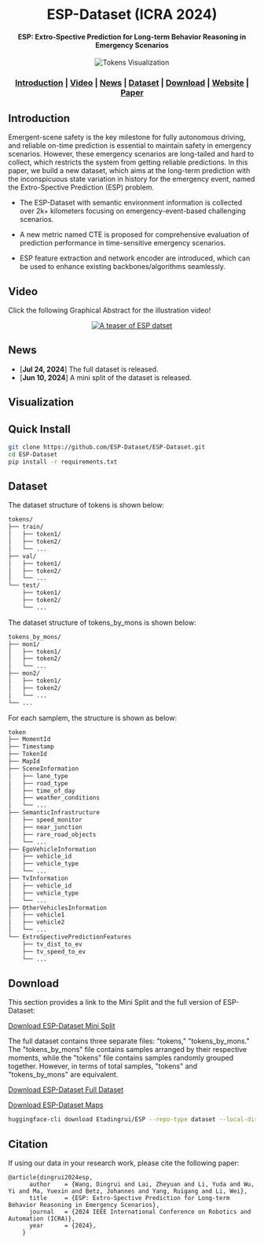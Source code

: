 <div align="center">

# ESP-Dataset (ICRA 2024)

#### ESP: Extro-Spective Prediction for Long-term Behavior Reasoning in Emergency Scenarios

![Tokens Visualization](./sources/video_grid.gif)

 ### [Introduction](#introduction) | [Video](#video) | [News](#news) | [Dataset](#dataset) | [Download](#download) | [Website](https://esp-dataset.github.io/) | [Paper](https://arxiv.org/pdf/2405.04100)
</div>

## Introduction
Emergent-scene safety is the key milestone for fully autonomous driving, and reliable on-time prediction is essential to maintain safety in emergency scenarios. However, these emergency scenarios are long-tailed and hard to collect, which restricts the system from getting reliable predictions. In this paper, we build a new dataset, which aims at the long-term prediction with the inconspicuous state variation in history for the emergency event, named the Extro-Spective Prediction (ESP) problem.

- The ESP-Dataset with semantic environment information is collected over 2k+ kilometers focusing on emergency-event-based challenging scenarios. 

- A new metric named CTE is proposed for comprehensive evaluation of prediction performance in time-sensitive emergency scenarios. 
  
- ESP feature extraction and network encoder are introduced, which can be used to enhance existing backbones/algorithms seamlessly.

## Video

Click the following Graphical Abstract for the illustration video!

<div align="center">

[![A teaser of ESP datset](sources/graphical_abstract.png)](https://youtu.be/SsYsCZs2Sys?si=iXvVQ3KHNAICLutS)
</div>

## News
- [**Jul 24, 2024**] The full dataset is released.
- [**Jun 10, 2024**] A mini split of the dataset is released.

## Visualization

## Quick Install

```bash
git clone https://github.com/ESP-Dataset/ESP-Dataset.git
cd ESP-Dataset
pip install -r requirements.txt
```

## Dataset
The dataset structure of tokens is shown below:
```bash
tokens/
├── train/
│   ├── token1/
│   ├── token2/
│   └── ...
├── val/
│   ├── token1/
│   ├── token2/
│   └── ...
└── test/
    ├── token1/
    ├── token2/
    └── ...
```

The dataset structure of tokens_by_mons is shown below:
```bash
tokens_by_mons/
├── mon1/
│   ├── token1/
│   ├── token2/
│   └── ...
├── mon2/
│   ├── token1/
│   ├── token2/
│   └── ...
└── ...
```

For each samplem, the structure is shown as below:
```bash
token
├── MomentId
├── Timestamp
├── TokenId
├── MapId
├── SceneInformation
│   ├── lane_type
│   ├── road_type
│   ├── time_of_day
│   ├── weather_conditions
│   └── ...
├── SemanticInfrastructure
│   ├── speed_monitor
│   ├── near_junction
│   ├── rare_road_objects
│   └── ...
├── EgoVehicleInformation
│   ├── vehicle_id
│   ├── vehicle_type
│   └── ...
├── TvInformation
│   ├── vehicle_id
│   ├── vehicle_type
│   └── ...
├── OtherVehiclesInformation
│   ├── vehicle1
│   ├── vehicle2
│   └── ...
└── ExtroSpectivePredictionFeatures
    ├── tv_dist_to_ev
    ├── tv_speed_to_ev
    └── ...

```


## Download
This section provides a link to the Mini Split and the full version of ESP-Dataset:

[Download ESP-Dataset Mini Split](https://drive.google.com/file/d/1LFtYyoKmPdx7luJsO5WhJFSwhg1jh9qd/view?usp=sharing)

The full dataset contains three separate files: "tokens," "tokens_by_mons." The "tokens_by_mons" file contains samples arranged by their respective moments, while the "tokens" file contains samples randomly grouped together. However, in terms of total samples, "tokens" and "tokens_by_mons" are equivalent.

[Download ESP-Dataset Full Dataset](https://drive.google.com/drive/folders/1Yhv7y7owlYQ2bJF1m56iqPgsQKvEj0Ik?usp=sharing) 

[Download ESP-Dataset Maps](https://huggingface.co/datasets/Etadingrui/ESP) 
```bash
huggingface-cli download Etadingrui/ESP --repo-type dataset --local-dir /home/alienware3/ESP-Dataset/map
```
## Citation
If using our data in your research work, please cite the following paper:
```
@article{dingrui2024esp,
      author    = {Wang, Dingrui and Lai, Zheyuan and Li, Yuda and Wu, Yi and Ma, Yuexin and Betz, Johannes and Yang, Ruigang and Li, Wei},
      title     = {ESP: Extro-Spective Prediction for Long-term Behavior Reasoning in Emergency Scenarios},
      journal   = {2024 IEEE International Conference on Robotics and Automation (ICRA)},
      year      = {2024},
    }
```
